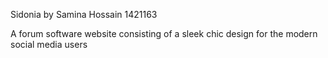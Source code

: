 Sidonia by Samina Hossain
1421163

A forum software website consisting of a sleek chic design for the modern social media users